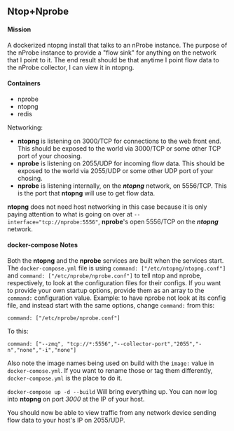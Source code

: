 ## Ntop+Nprobe

#### Mission

A dockerized ntopng install that talks to an nProbe instance. The purpose of the nProbe instance to provide a "flow sink" for anything on the network that I point to it. The end result should be that anytime I point flow data to the nProbe collector, I can view it in ntopng.

#### Containers

- nprobe
- ntopng
- redis

Networking:

- **ntopng** is listening on 3000/TCP for connections to the web front end. This should be exposed to the world via 3000/TCP or some other TCP port of your choosing.
- **nprobe** is listening on 2055/UDP for incoming flow data. This should be exposed to the world via 2055/UDP or some other UDP port of your chosing.
- **nprobe** is listening internally, on the ***ntopng*** network, on 5556/TCP. This is the port that **ntopng** will use to get flow data.

**ntopng** does not need host networking in this case because it is only paying attention to what is going on over at `--interface="tcp://nprobe:5556"`, **nprobe**'s open 5556/TCP on the ***ntopng*** network.

#### docker-compose Notes

Both the **ntopng** and the **nprobe** services are built when the services start. The `docker-compose.yml` file is using `command: ["/etc/ntopng/ntopng.conf"]` and `command: ["/etc/nprobe/nprobe.conf"]` to tell ntop and nprobe, respectively, to look at the configuration files for their configs. If you want to provide your own startup options, provide them as an array to the `command:` configuration value. Example: to have nprobe not look at its config file, and instead start with the same options, change `command:` from this:

```
command: ["/etc/nprobe/nprobe.conf"]
```

To this:

```
command: ["--zmq", "tcp://*:5556","--collector-port","2055","-n","none","-i","none"]
```

Also note the image names being used on build with the `image:` value in `docker-comose.yml`. If you want to rename those or tag them differently, `docker-compose.yml` is the place to do it.

`docker-compose up -d --build` Will bring everything up. You can now log into **ntopng** on port *3000* at the IP of your host.

You should now be able to view traffic from any network device sending flow data to your host's IP on 2055/UDP.
